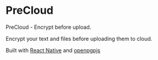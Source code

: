 # PreCloud
PreCloud - Encrypt before upload.

Encrypt your text and files before uploading them to cloud.

Built with [React Native](https://github.com/facebook/react-native) and [openpgpjs](https://github.com/openpgpjs/openpgpjs/)
